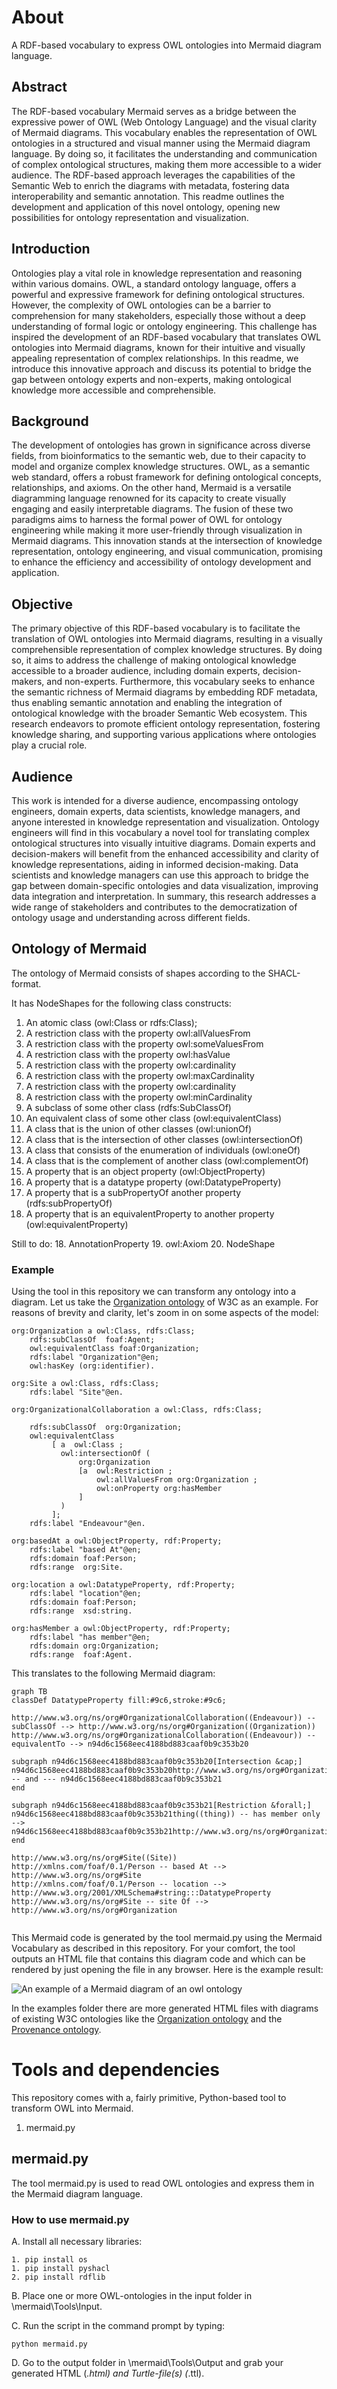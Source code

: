 # About

A RDF-based vocabulary to express OWL ontologies into Mermaid diagram language.

## Abstract

The RDF-based vocabulary Mermaid serves as a bridge between the expressive power of OWL (Web Ontology Language) and the visual clarity of Mermaid diagrams. This vocabulary enables the representation of OWL ontologies in a structured and visual manner using the Mermaid diagram language. By doing so, it facilitates the understanding and communication of complex ontological structures, making them more accessible to a wider audience. The RDF-based approach leverages the capabilities of the Semantic Web to enrich the diagrams with metadata, fostering data interoperability and semantic annotation. This readme outlines the development and application of this novel ontology, opening new possibilities for ontology representation and visualization.

## Introduction
Ontologies play a vital role in knowledge representation and reasoning within various domains. OWL, a standard ontology language, offers a powerful and expressive framework for defining ontological structures. However, the complexity of OWL ontologies can be a barrier to comprehension for many stakeholders, especially those without a deep understanding of formal logic or ontology engineering. This challenge has inspired the development of an RDF-based vocabulary that translates OWL ontologies into Mermaid diagrams, known for their intuitive and visually appealing representation of complex relationships. In this readme, we introduce this innovative approach and discuss its potential to bridge the gap between ontology experts and non-experts, making ontological knowledge more accessible and comprehensible.

## Background
The development of ontologies has grown in significance across diverse fields, from bioinformatics to the semantic web, due to their capacity to model and organize complex knowledge structures. OWL, as a semantic web standard, offers a robust framework for defining ontological concepts, relationships, and axioms. On the other hand, Mermaid is a versatile diagramming language renowned for its capacity to create visually engaging and easily interpretable diagrams. The fusion of these two paradigms aims to harness the formal power of OWL for ontology engineering while making it more user-friendly through visualization in Mermaid diagrams. This innovation stands at the intersection of knowledge representation, ontology engineering, and visual communication, promising to enhance the efficiency and accessibility of ontology development and application.

## Objective
The primary objective of this RDF-based vocabulary is to facilitate the translation of OWL ontologies into Mermaid diagrams, resulting in a visually comprehensible representation of complex knowledge structures. By doing so, it aims to address the challenge of making ontological knowledge accessible to a broader audience, including domain experts, decision-makers, and non-experts. Furthermore, this vocabulary seeks to enhance the semantic richness of Mermaid diagrams by embedding RDF metadata, thus enabling semantic annotation and enabling the integration of ontological knowledge with the broader Semantic Web ecosystem. This research endeavors to promote efficient ontology representation, fostering knowledge sharing, and supporting various applications where ontologies play a crucial role.

## Audience
This work is intended for a diverse audience, encompassing ontology engineers, domain experts, data scientists, knowledge managers, and anyone interested in knowledge representation and visualization. Ontology engineers will find in this vocabulary a novel tool for translating complex ontological structures into visually intuitive diagrams. Domain experts and decision-makers will benefit from the enhanced accessibility and clarity of knowledge representations, aiding in informed decision-making. Data scientists and knowledge managers can use this approach to bridge the gap between domain-specific ontologies and data visualization, improving data integration and interpretation. In summary, this research addresses a wide range of stakeholders and contributes to the democratization of ontology usage and understanding across different fields.



## Ontology of Mermaid

The ontology of Mermaid consists of shapes according to the SHACL-format. 

It has NodeShapes for the following class constructs:

1. An atomic class (owl:Class or rdfs:Class);
2. A restriction class with the property owl:allValuesFrom
3. A restriction class with the property owl:someValuesFrom
4. A restriction class with the property owl:hasValue
5. A restriction class with the property owl:cardinality
6. A restriction class with the property owl:maxCardinality
7. A restriction class with the property owl:cardinality
8. A restriction class with the property owl:minCardinality
9. A subclass of some other class (rdfs:SubClassOf)
10. An equivalent class of some other class (owl:equivalentClass)
11. A class that is the union of other classes (owl:unionOf)
12. A class that is the intersection of other classes (owl:intersectionOf)
13. A class that consists of the enumeration of individuals (owl:oneOf)
14. A class that is the complement of another class (owl:complementOf)
14. A property that is an object property (owl:ObjectProperty)
14. A property that is a datatype property (owl:DatatypeProperty)
16. A property that is a subPropertyOf another property (rdfs:subPropertyOf)
17. A property that is an equivalentProperty to another property (owl:equivalentProperty)

Still to do:
18. AnnotationProperty
19. owl:Axiom
20. NodeShape

### Example

Using the tool in this repository we can transform any ontology into a diagram. Let us take the [Organization ontology](https://www.w3.org/TR/vocab-org/) of W3C as an example. For reasons of brevity and clarity, let's zoom in on some aspects of the model:


```
org:Organization a owl:Class, rdfs:Class;
    rdfs:subClassOf  foaf:Agent;
    owl:equivalentClass foaf:Organization;
    rdfs:label "Organization"@en;
    owl:hasKey (org:identifier).

org:Site a owl:Class, rdfs:Class;
    rdfs:label "Site"@en.

org:OrganizationalCollaboration a owl:Class, rdfs:Class;

    rdfs:subClassOf  org:Organization;
    owl:equivalentClass
         [ a  owl:Class ;
           owl:intersectionOf (
               org:Organization 
               [a  owl:Restriction ;
                   owl:allValuesFrom org:Organization ;
                   owl:onProperty org:hasMember
               ]
           )
         ]; 
    rdfs:label "Endeavour"@en.

org:basedAt a owl:ObjectProperty, rdf:Property;
    rdfs:label "based At"@en;
    rdfs:domain foaf:Person;
    rdfs:range  org:Site.

org:location a owl:DatatypeProperty, rdf:Property;
    rdfs:label "location"@en;
    rdfs:domain foaf:Person;
    rdfs:range  xsd:string.

org:hasMember a owl:ObjectProperty, rdf:Property;
    rdfs:label "has member"@en;
    rdfs:domain org:Organization;
    rdfs:range  foaf:Agent.
```

This translates to the following Mermaid diagram:

```
graph TB
classDef DatatypeProperty fill:#9c6,stroke:#9c6;

http://www.w3.org/ns/org#OrganizationalCollaboration((Endeavour)) -- subClassOf --> http://www.w3.org/ns/org#Organization((Organization))
http://www.w3.org/ns/org#OrganizationalCollaboration((Endeavour)) -- equivalentTo --> n94d6c1568eec4188bd883caaf0b9c353b20

subgraph n94d6c1568eec4188bd883caaf0b9c353b20[Intersection &cap;]
n94d6c1568eec4188bd883caaf0b9c353b20http://www.w3.org/ns/org#Organization((Organization)) -- and --- n94d6c1568eec4188bd883caaf0b9c353b21
end

subgraph n94d6c1568eec4188bd883caaf0b9c353b21[Restriction &forall;]
n94d6c1568eec4188bd883caaf0b9c353b21thing((thing)) -- has member only --> n94d6c1568eec4188bd883caaf0b9c353b21http://www.w3.org/ns/org#Organization((Organization))
end

http://www.w3.org/ns/org#Site((Site))
http://xmlns.com/foaf/0.1/Person -- based At --> http://www.w3.org/ns/org#Site
http://xmlns.com/foaf/0.1/Person -- location --> http://www.w3.org/2001/XMLSchema#string:::DatatypeProperty
http://www.w3.org/ns/org#Site -- site Of --> http://www.w3.org/ns/org#Organization


```
This Mermaid code is generated by the tool mermaid.py using the Mermaid Vocabulary as described in this repository. For your comfort, the tool outputs an HTML file that contains this diagram code and which can be rendered by just opening the file in any browser. Here is the example result:

![An example of a Mermaid diagram of an owl ontology](/Examples/ExampleMermaid.JPG)


In the examples folder there are more generated HTML files with diagrams of existing W3C ontologies like the [Organization ontology](https://www.w3.org/TR/vocab-org/) and the [Provenance ontology](https://www.w3.org/TR/prov-o/).

# Tools and dependencies

This repository comes with a, fairly primitive, Python-based tool to transform OWL into Mermaid.

1. mermaid.py

## mermaid.py

The tool mermaid.py is used to read OWL ontologies and express them in the Mermaid diagram language.

### How to use mermaid.py

A. Install all necessary libraries:

	1. pip install os
	1. pip install pyshacl
	2. pip install rdflib

B. Place one or more OWL-ontologies in the input folder in \mermaid\Tools\Input. 

C. Run the script in the command prompt by typing: 

```
python mermaid.py
```

D. Go to the output folder in \mermaid\Tools\Output and grab your generated HTML (*.html) and Turtle-file(s) (*.ttl). 

